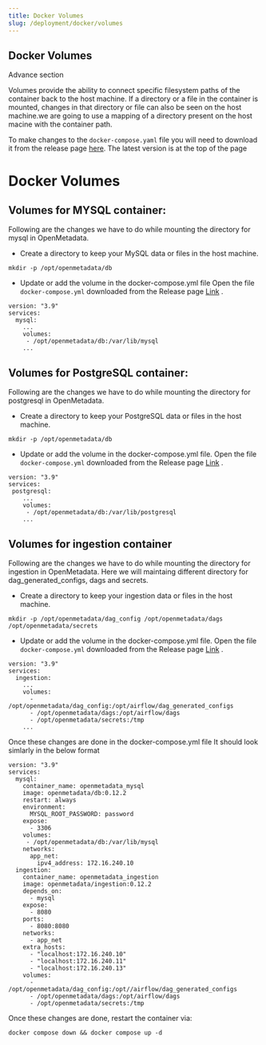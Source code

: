 ```yaml
---
title: Docker Volumes
slug: /deployment/docker/volumes
---
```

## Docker Volumes
Advance section


Volumes provide the ability to connect specific filesystem paths of the container back to the host machine. If a directory or a file in the container is mounted, changes in that directory  or file can also be seen on the host machine.we are going to use a mapping of a directory present on the host macine with the container path.

<Note>

To make changes to the `docker-compose.yaml` file you will need to download it from the release page [here](https://github.com/open-metadata/OpenMetadata/releases). The latest version is at the top of the page
</Note>

# Docker Volumes

## Volumes for MYSQL container:
Following are the changes we have to do while mounting the directory for mysql in OpenMetadata.
- Create a directory to keep your MySQL data or files in the host machine.
```commandline
mkdir -p /opt/openmetadata/db
```
- Update or add the volume in the docker-compose.yml file
Open the file `docker-compose.yml` downloaded from the Release page [Link](https://github.com/open-metadata/OpenMetadata/releases/download/0.12.2-release/docker-compose.yml) .

```commandline
version: "3.9"
services:
  mysql:
    ...
    volumes:
     - /opt/openmetadata/db:/var/lib/mysql
    ...
```
## Volumes for PostgreSQL container:
Following are the changes we have to do while mounting the directory for postgresql in OpenMetadata.
- Create a directory to keep your PostgreSQL data or files in the host machine.
```commandline
mkdir -p /opt/openmetadata/db
```
- Update or add the volume in the docker-compose.yml file.
Open the file `docker-compose.yml` downloaded from the Release page [Link](https://github.com/open-metadata/OpenMetadata/releases/download/0.12.2-release/docker-compose.yml) .

```commandline
version: "3.9"
services:
 postgresql:
    ...
    volumes:
     - /opt/openmetadata/db:/var/lib/postgresql
    ...
```

## Volumes for ingestion container
Following are the changes we have to do while mounting the directory for ingestion in OpenMetadata. Here we will maintaing different directory for dag_generated_configs, dags and secrets.
- Create a directory to keep your ingestion data or files in the host machine.
```commandline
mkdir -p /opt/openmetadata/dag_config /opt/openmetadata/dags /opt/openmetadata/secrets
```
- Update or add the volume in the docker-compose.yml file.
Open the file `docker-compose.yml` downloaded from the Release page [Link](https://github.com/open-metadata/OpenMetadata/releases/download/0.12.2-release/docker-compose.yml) .

```commandline
version: "3.9"
services:
  ingestion:
    ...
    volumes:
      - /opt/openmetadata/dag_config:/opt/airflow/dag_generated_configs
      - /opt/openmetadata/dags:/opt/airflow/dags
      - /opt/openmetadata/secrets:/tmp
    ...
```

Once these changes are done in the docker-compose.yml file It should look simlarly in the below format

```commandline
version: "3.9"
services:
  mysql:
    container_name: openmetadata_mysql
    image: openmetadata/db:0.12.2
    restart: always
    environment:
      MYSQL_ROOT_PASSWORD: password
    expose:
      - 3306
    volumes:
     - /opt/openmetadata/db:/var/lib/mysql
    networks:
      app_net:
        ipv4_address: 172.16.240.10
  ingestion:
    container_name: openmetadata_ingestion
    image: openmetadata/ingestion:0.12.2
    depends_on:
      - mysql
    expose:
      - 8080
    ports:
      - 8080:8080
    networks:
      - app_net
    extra_hosts:
      - "localhost:172.16.240.10"
      - "localhost:172.16.240.11"
      - "localhost:172.16.240.13"
    volumes:
      - /opt/openmetadata/dag_config:/opt//airflow/dag_generated_configs
      - /opt/openmetadata/dags:/opt/airflow/dags
      - /opt/openmetadata/secrets:/tmp
```

Once these changes are done, restart the container via:

```commandline
docker compose down && docker compose up -d
```

